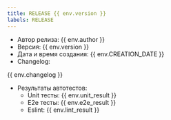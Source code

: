 ```yaml
---
title: RELEASE {{ env.version }}
labels: RELEASE
---
```

- Автор релиза: {{ env.author }}
- Версия: {{ env.version }}
- Дата и время создания: {{ env.CREATION_DATE }}
- Changelog:

{{ env.changelog }}

- Результаты автотестов:
  - Unit тесты: {{ env.unit_result }}
  - E2e тесты: {{ env.e2e_result }}
  - Eslint: {{ env.lint_result }}
